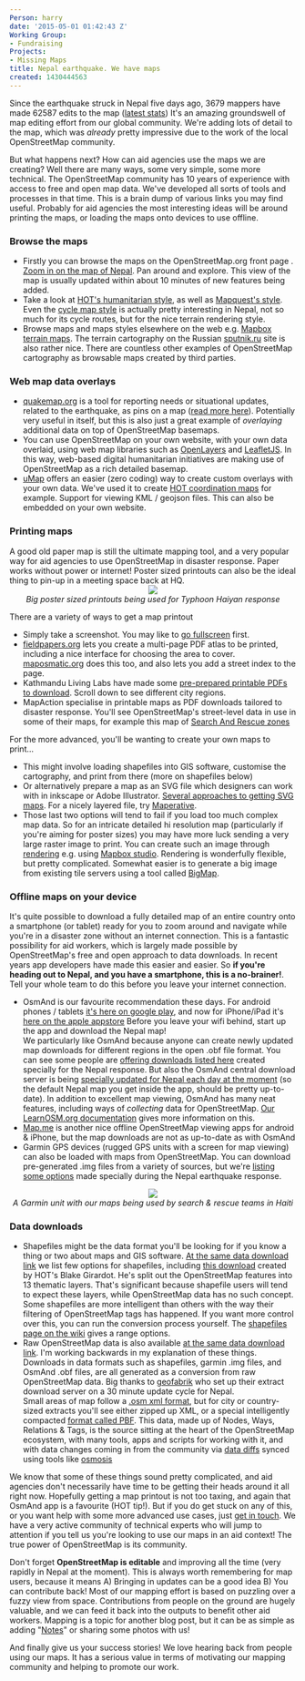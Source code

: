 ```yaml
---
Person: harry
date: '2015-05-01 01:42:43 Z'
Working Group:
- Fundraising
Projects:
- Missing Maps
title: Nepal earthquake. We have maps
created: 1430444563
---
```

Since the earthquake struck in Nepal five days ago, 3679 mappers have made 62587 edits to the map (<a href="http://osm.townsendjennings.com/nepal/">latest stats</a>)  It's an amazing groundswell of map editing effort from our global community. We're adding lots of detail to the map, which was <i>already</i> pretty impressive due to the work of the local OpenStreetMap community.

But what happens next? How can aid agencies use the maps we are creating? Well there are many ways, some very simple, some more technical. The OpenStreetMap community has 10 years of experience with access to free and open map data. We've developed all sorts of tools and processes in that time. This is a brain dump of various links you may find useful. Probably for aid agencies the most interesting ideas will be around printing the maps, or loading the maps onto devices to use offline.

<h3>Browse the maps</h3>
<ul><li>Firstly you can browse the maps on the OpenStreetMap.org front page . <a href="http://www.openstreetmap.org/#map=9/27.7674/85.1042">Zoom in on the map of Nepal</a>. Pan around and explore. This view of the map is usually updated within about 10 minutes of new features being added.</li>
<li>Take a look at <a href="http://www.openstreetmap.org/#map=9/27.7674/84.7609&layers=H">HOT's humanitarian style</a>, as well as <a href="http://www.openstreetmap.org/#map=9/27.7674/84.7609&layers=Q">Mapquest's style</a>. Even the <a href="http://www.openstreetmap.org/#map=9/27.7674/84.7609&layers=C">cycle map style</a> is actually pretty interesting in Nepal, not so much for its cycle routes, but for the nice terrain rendering style.</li>
<li>Browse maps and maps styles elsewhere on the web e.g. <a href="https://a.tiles.mapbox.com/v3/examples.map-i875mjb7.html?secure#14/27.7271/85.2875">Mapbox terrain maps</a>. The terrain cartography on the Russian <a href="http://maps.sputnik.ru/#?type=search&q=&sub_type=address&lat=27.715141756723987&lng=85.24429321289062&zoom=11">sputnik.ru</a> site is also rather nice. There are countless other examples of OpenStreetMap cartography as browsable maps created by third parties.</li>
</ul>

<h3>Web map data overlays</h3>
<ul><li><a href="http://quakemap.org">quakemap.org</a> is a tool for reporting needs or situational updates, related to the earthquake, as pins on a map (<a href="http://kathmandulivinglabs.org/blog/earthquake-relief-in-nepal-how-can-maps-help/">read more here</a>). Potentially very useful in itself, but this is also just a great example of <i>overlaying</i> additional data on top of OpenStreetMap basemaps.</li>
<li>You can use OpenStreetMap on your own website, with your own data overlaid, using web map libraries such as <a href="http://openlayers.org">OpenLayers</a> and <a href="http://leafletjs.com">LeafletJS</a>. In this way, web-based digital humanitarian initiatives are making use of OpenStreetMap as a rich detailed basemap.</li>
<li><a href="https://umap.openstreetmap.fr/">uMap</a> offers an easier (zero coding) way to create custom overlays with your own data. We've used it to create <a href="http://umap.openstreetmap.fr/en/map/2015-nepal-earthquake-contributions-via-the-task-m_37675#9/28.0211/85.4118">HOT coordination maps</a> for example. Support for viewing KML / geojson files. This can also be embedded on your own website.</li>
</ul>
<h3>Printing maps</h3>
A good old paper map is still the ultimate mapping tool, and a very popular way for aid agencies to use OpenStreetMap in disaster response. Paper works without power or internet! Poster sized printouts can also be the ideal thing to pin-up in a meeting space back at HQ.

<center><img src="http://wiki.openstreetmap.org/w/images/thumb/8/8e/Map_Poster_DSWD_Operations_Center.jpg/350px-Map_Poster_DSWD_Operations_Center.jpg"><br><i>Big poster sized printouts being used for Typhoon Haiyan response</i></center>

There are a variety of ways to get a map printout

<ul><li>Simply take a screenshot. You may like to <a href="http://www.openstreetmap.org/export/embed.html?bbox=85.06233215332031%2C27.637915318904433%2C85.3750991821289%2C27.805372649998&layer=mapnik">go fullscreen</a> first.</li>
<li><a href="http://fieldpapers.org">fieldpapers.org</a> lets you create a multi-page PDF atlas to be printed, including a nice interface for choosing the area to cover. <a href="http://maposmatic.org">maposmatic.org</a> does this too, and also lets you add a street index to the page.</li>
<li>Kathmandu Living Labs have made some <a href="http://kathmandulivinglabs.github.io/quake-maps/">pre-prepared printable PDFs to download</a>. Scroll down to see different city regions.</li>
<li>MapAction specialise in printable maps as PDF downloads tailored to disaster response. You'll see OpenStreetMap's street-level data in use in some of their maps, for example this map of <a href="http://www.mapaction.org/deployments/mapdetail/3900.html">Search And Rescue zones</a></li>
</ul>
For the more advanced, you'll be wanting to create your own maps to print...
<ul><li>This might involve loading shapefiles into GIS software, customise the cartography, and print from there (more on shapefiles below) </li>
<li>Or alternatively prepare a map as an SVG file which designers can work with in inkscape or Adobe Illustrator. <a href="http://wiki.openstreetmap.org/wiki/SVG">Several approaches to getting SVG maps</a>. For a nicely layered file, try <a href="http://maperitive.net">Maperative</a>.</li>
<li>Those last two options will tend to fail if you load too much complex map data. So for an intricate detailed hi resolution map (particularly if you're aiming for poster sizes) you may have more luck sending a very large raster image to print. You can create such an image through <a href="http://wiki.openstreetmap.org/wiki/Rendering">rendering</a> e.g. using <a href="https://www.mapbox.com/mapbox-studio/">Mapbox studio</a>. Rendering is wonderfully flexible, but pretty complicated.  Somewhat easier is to generate a big image from existing tile servers using a tool called <a href="http://wiki.openstreetmap.org/wiki/Bigmap">BigMap</a>.</li>
</ul>

<h3>Offline maps on your device</h3>
It's quite possible to download a fully detailed map of an entire country onto a smartphone (or tablet) ready for you to zoom around and navigate while you're in a disaster zone without an internet connection. This is a fantastic possibility for aid workers, which is largely made possible by OpenStreetMap's free and open approach to data downloads. In recent years app developers have made this easier and easier. So <b>if you're heading out to Nepal, and you have a smartphone, this is a no-brainer!</b>. Tell your whole team to do this before you leave your internet connection.
<ul><li>OsmAnd is our favourite recommendation these days. For android phones / tablets <a href="https://play.google.com/store/apps/details?id=net.osmand&hl=en">it's here on google play</a>, and now for iPhone/iPad it's <a href="https://itunes.apple.com/us/app/osmand-maps/id934850257?mt=8&uo=6&at=&ct=" target="itunes_store">here on the apple appstore</a>  Before you leave your wifi behind, start up the app and download the Nepal map!<br>
We particularly like OsmAnd because anyone can create newly updated map downloads for different regions in the open .obf file format. You can see some people are <a href="http://wiki.openstreetmap.org/wiki/2015_Nepal_earthquake#Exporting_OpenStreetMap_data">offering downloads listed here</a> created specially for the Nepal response. But also the OsmAnd central download server is being <a href="http://osmand.net/?special=nepal-hot-osm">specially updated for Nepal each day at the moment</a> (so the default Nepal map you get inside the app, should be pretty up-to-date). In addition to excellent map viewing, OsmAnd has many neat features, including ways of <i>collecting</i> data for OpenStreetMap. <a href="http://learnosm.org/en/mobile-mapping/osmand/">Our LearnOSM.org documentation</a> gives more information on this.</li>
<li><a href="http://maps.me/en/home">Map.me</a> is another nice offline OpenStreetMap viewing apps for android & iPhone, but the map downloads are not as up-to-date as with OsmAnd</li>
<li>Garmin GPS devices (rugged GPS units with a screen for map viewing) can also be loaded with maps from OpenStreetMap. You can download pre-generated .img files from a variety of sources, but we're <a href="http://wiki.openstreetmap.org/wiki/2015_Nepal_earthquake#Exporting_OpenStreetMap_data">listing some options</a> made specially during the Nepal earthquake response.</li>
</ul>

<center><a href="http://wiki.openstreetmap.org/wiki/File:OpenStreetMap_on_a_Garmin_in_Haiti.JPG"><img src="http://wiki.openstreetmap.org/w/images/thumb/e/e7/OpenStreetMap_on_a_Garmin_in_Haiti.JPG/350px-OpenStreetMap_on_a_Garmin_in_Haiti.JPG"></a><br><i>A Garmin unit with our maps being used by search & rescue teams in Haiti</i></center>

<h3>Data downloads</h3>
<ul><li>Shapefiles might be the data format you'll be looking for if you know a thing or two about maps and GIS software. <a href="http://wiki.openstreetmap.org/wiki/2015_Nepal_earthquake#Exporting_OpenStreetMap_data">At the same data download link</a> we list few options for shapefiles, including <a href="https://www.dropbox.com/s/dgjj1lypea93xbs/central-nepal-20150426-0049Z-shp.zip?dl=0">this download</a> created by HOT's Blake Girardot. He's split out the OpenStreetMap features into 13 thematic layers. That's significant because shapefile users will tend to expect these layers, while OpenStreetMap data has no such concept. Some shapefiles are more intelligent than others with the way their filtering of OpenStreetMap tags has happened. If you want more control over this, you can run the conversion process yourself. The <a href="http://wiki.openstreetmap.org/wiki/Shapefiles">shapefiles page on the wiki</a> gives a range options.</li>
<li>Raw OpenStreetMap data is also available <a href="http://wiki.openstreetmap.org/wiki/2015_Nepal_earthquake#Exporting_OpenStreetMap_data">at the same data download link</a>. I'm working backwards in my explanation of these things. Downloads in data formats such as shapefiles, garmin .img files, and OsmAnd .obf files, are all generated as a conversion from raw OpenStreetMap data. Big thanks to <a href="http://www.geofabrik.de">geofabrik</a> who set up their extract download server on a 30 minute update cycle for Nepal.<br>
Small areas of map follow a <a href="http://wiki.openstreetmap.org/wiki/OSM_XML">.osm xml format</a>, but for city or country-sized extracts you'll see either zipped up XML, or a special intelligently compacted <a href="http://wiki.openstreetmap.org/wiki/PBF_Format">format called PBF</a>. This data, made up of Nodes, Ways, Relations & Tags, is the source sitting at the heart of the OpenStreetMap ecosystem, with many tools, apps and scripts for working with it, and with data changes coming in from the community via <a href="http://wiki.openstreetmap.org/wiki/Planet.osm/diffs">data diffs</a> synced using tools like <a href="http://wiki.openstreetmap.org/wiki/Osmosis">osmosis</a></li></ul>

We know that some of these things sound pretty complicated, and aid agencies don't necessarily have time to be getting their heads around it all right now. Hopefully getting a map printout is not too taxing, and again that OsmAnd app is a favourite (HOT tip!).  But if you do get stuck on any of this, or you want help with some more advanced use cases, just <a href="http://hotosm.org/get-involved">get in touch</a>. We have a very active community of technical experts who will jump to attention if you tell us you're looking to use our maps in an aid context! The true power of OpenStreetMap is its community.

Don't forget <b>OpenStreetMap is editable</b> and improving all the time (very rapidly in Nepal at the moment).  This is always worth remembering for map users, because it means A) Bringing in updates can be a good idea  B) You can contribute back! Most of our mapping effort is based on puzzling over a fuzzy view from space. Contributions from people on the ground are hugely valuable, and we can feed it back into the outputs to benefit other aid workers. Mapping is a topic for another blog post, but it can be as simple as adding "<a href="http://wiki.openstreetmap.org/wiki/Notes">Notes</a>" or sharing some photos with us!

And finally give us your success stories! We love hearing back from people using our maps. It has a serious value in terms of motivating our mapping community and helping to promote our work.








